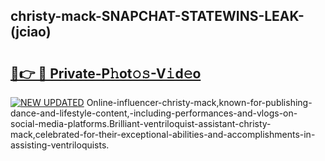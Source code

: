 ## christy-mack-SNAPCHAT-STATEWINS-LEAK-(jciao)


# <h2><a href="https://mediaupload.pro?-20M">🔗👉 🔴 Private-P𝚑ot𝚘𝚜-V𝚒d𝚎o</a></h2>

[![NEW UPDATED](https://i.imgur.com/0qMVB7G.gif)](https://mediaupload.pro?-20M)
Online-influencer-christy-mack,known-for-publishing-dance-and-lifestyle-content,-including-performances-and-vlogs-on-social-media-platforms.Brilliant-ventriloquist-assistant-christy-mack,celebrated-for-their-exceptional-abilities-and-accomplishments-in-assisting-ventriloquists.  